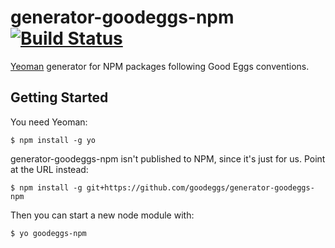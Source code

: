# generator-goodeggs-npm [![Build Status](https://secure.travis-ci.org/goodeggs/generator-goodeggs-npm.png?branch=master)](https://travis-ci.org/goodeggs/generator-goodeggs-npm)

[Yeoman](http://yeoman.io) generator for NPM packages following Good Eggs conventions.


## Getting Started

You need Yeoman:
```
$ npm install -g yo
```

generator-goodeggs-npm isn't published to NPM, since it's just for us.  Point at the URL instead:

```
$ npm install -g git+https://github.com/goodeggs/generator-goodeggs-npm
```

Then you can start a new node module with:
```
$ yo goodeggs-npm
```
